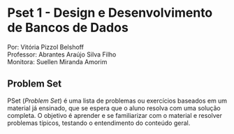# Pset 1 - Design e Desenvolvimento de Bancos de Dados

Por: Vitória Pizzol Belshoff </br>
Professor: Abrantes Araújo Silva Filho </br>
Monitora: Suellen Miranda Amorim 


## Problem Set
PSet (*Problem Set*) é uma lista de problemas ou exercícios baseados em um material já ensinado, que se espera que o aluno resolva com uma solução completa. O objetivo é aprender e se familiarizar com o material e resolver problemas típicos, testando o entendimento do conteúdo geral.

